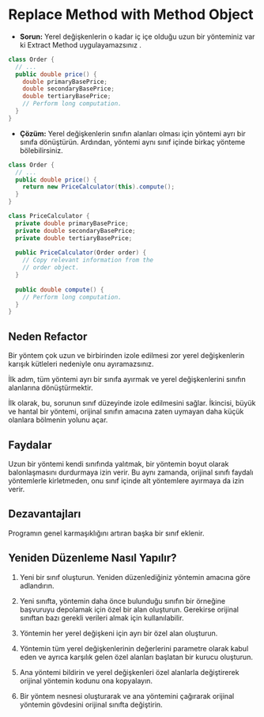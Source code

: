 # Replace Method with Method Object

- **Sorun:** Yerel değişkenlerin o kadar iç içe olduğu uzun bir yönteminiz var ki Extract Method uygulayamazsınız .

```Java
class Order {
  // ...
  public double price() {
    double primaryBasePrice;
    double secondaryBasePrice;
    double tertiaryBasePrice;
    // Perform long computation.
  }
}
```

- **Çözüm:** Yerel değişkenlerin sınıfın alanları olması için yöntemi ayrı bir sınıfa dönüştürün. Ardından, yöntemi aynı sınıf içinde birkaç yönteme bölebilirsiniz.

```Java
class Order {
  // ...
  public double price() {
    return new PriceCalculator(this).compute();
  }
}

class PriceCalculator {
  private double primaryBasePrice;
  private double secondaryBasePrice;
  private double tertiaryBasePrice;
  
  public PriceCalculator(Order order) {
    // Copy relevant information from the
    // order object.
  }
  
  public double compute() {
    // Perform long computation.
  }
}
```

## Neden Refactor

Bir yöntem çok uzun ve birbirinden izole edilmesi zor yerel değişkenlerin karışık kütleleri nedeniyle onu ayıramazsınız.

İlk adım, tüm yöntemi ayrı bir sınıfa ayırmak ve yerel değişkenlerini sınıfın alanlarına dönüştürmektir.

İlk olarak, bu, sorunun sınıf düzeyinde izole edilmesini sağlar. İkincisi, büyük ve hantal bir yöntemi, orijinal sınıfın amacına zaten uymayan daha küçük olanlara bölmenin yolunu açar.

## Faydalar

Uzun bir yöntemi kendi sınıfında yalıtmak, bir yöntemin boyut olarak balonlaşmasını durdurmaya izin verir. Bu aynı zamanda, orijinal sınıfı faydalı yöntemlerle kirletmeden, onu sınıf içinde alt yöntemlere ayırmaya da izin verir.

## Dezavantajları

Programın genel karmaşıklığını artıran başka bir sınıf eklenir.

## Yeniden Düzenleme Nasıl Yapılır?

1. Yeni bir sınıf oluşturun. Yeniden düzenlediğiniz yöntemin amacına göre adlandırın.

2. Yeni sınıfta, yöntemin daha önce bulunduğu sınıfın bir örneğine başvuruyu depolamak için özel bir alan oluşturun. Gerekirse orijinal sınıftan bazı gerekli verileri almak için kullanılabilir.

3. Yöntemin her yerel değişkeni için ayrı bir özel alan oluşturun.

4. Yöntemin tüm yerel değişkenlerinin değerlerini parametre olarak kabul eden ve ayrıca karşılık gelen özel alanları başlatan bir kurucu oluşturun.

5. Ana yöntemi bildirin ve yerel değişkenleri özel alanlarla değiştirerek orijinal yöntemin kodunu ona kopyalayın.

6. Bir yöntem nesnesi oluşturarak ve ana yöntemini çağırarak orijinal yöntemin gövdesini orijinal sınıfta değiştirin.
